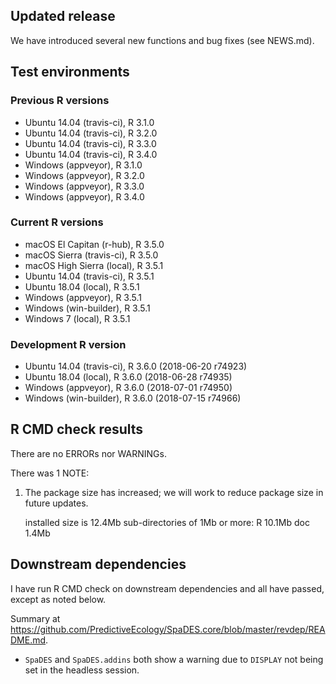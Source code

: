 ## Updated release

We have introduced several new functions and bug fixes (see NEWS.md).

## Test environments

### Previous R versions
* Ubuntu 14.04     (travis-ci), R 3.1.0
* Ubuntu 14.04     (travis-ci), R 3.2.0
* Ubuntu 14.04     (travis-ci), R 3.3.0
* Ubuntu 14.04     (travis-ci), R 3.4.0
* Windows           (appveyor), R 3.1.0
* Windows           (appveyor), R 3.2.0
* Windows           (appveyor), R 3.3.0
* Windows           (appveyor), R 3.4.0

### Current R versions
* macOS El Capitan     (r-hub), R 3.5.0 
* macOS Sierra     (travis-ci), R 3.5.0
* macOS High Sierra    (local), R 3.5.1
* Ubuntu 14.04     (travis-ci), R 3.5.1
* Ubuntu 18.04         (local), R 3.5.1
* Windows           (appveyor), R 3.5.1
* Windows        (win-builder), R 3.5.1
* Windows 7            (local), R 3.5.1

### Development R version
* Ubuntu 14.04     (travis-ci), R 3.6.0 (2018-06-20 r74923)
* Ubuntu 18.04         (local), R 3.6.0 (2018-06-28 r74935)
* Windows           (appveyor), R 3.6.0 (2018-07-01 r74950)
* Windows        (win-builder), R 3.6.0 (2018-07-15 r74966)

## R CMD check results

There are no ERRORs nor WARNINGs.

There was 1 NOTE:

1. The package size has increased; we will work to reduce package size in future updates.

    installed size is 12.4Mb
    sub-directories of 1Mb or more:
      R    10.1Mb
      doc   1.4Mb

## Downstream dependencies

I have run R CMD check on downstream dependencies and all have passed, except as noted below.

Summary at https://github.com/PredictiveEcology/SpaDES.core/blob/master/revdep/README.md.

* `SpaDES` and `SpaDES.addins` both show a warning due to `DISPLAY` not being set in the headless session.
